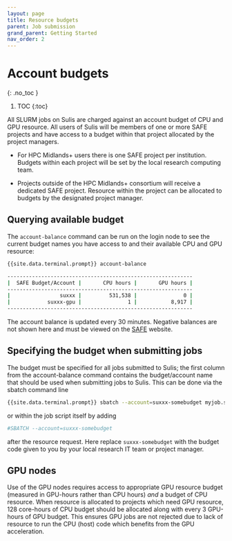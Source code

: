 ```yaml
---
layout: page
title: Resource budgets 
parent: Job submission
grand_parent: Getting Started
nav_order: 2
---
```


# Account budgets 
{: .no_toc }

1. TOC
{:toc}

All SLURM jobs on Sulis are charged against an account budget of CPU and GPU resource. All users of Sulis will be members of one or more SAFE projects and have access to a budget within that project allocated by the project managers.

- For HPC Midlands+ users there is one SAFE project per institution. Budgets within each project will be set by the local research computing team.

- Projects outside of the HPC Midlands+ consortium will receive a dedicated SAFE project. Resource within the project can be allocated to budgets by the designated project manager.

## Querying available budget

The `account-balance` command can be run on the login node to see the current budget names you have access to and their available CPU and GPU resource:

```bash
{{site.data.terminal.prompt}} account-balance

------------------------------------------------------------
|  SAFE Budget/Account |       CPU hours |       GPU hours |
------------------------------------------------------------
|                suxxx |         531,538 |               0 |
|            suxxx-gpu |               1 |           8,917 |
------------------------------------------------------------
```

The account balance is updated every 30 minutes. Negative balances are not shown here and must be viewed on the [SAFE](https://safe.epcc.ed.ac.uk/) website.

## Specifying the budget when submitting jobs

The budget must be specified for all jobs submitted to Sulis; the first column from the account-balance command contains the budget/account name that should be used when submitting jobs to Sulis. This can be done via the sbatch command line

```bash
{{site.data.terminal.prompt}} sbatch --account=suxxx-somebudget myjob.slurm
```

or within the job script itself by adding

```bash
#SBATCH --account=suxxx-somebudget
```

after the resource request. Here replace `suxxx-somebudget` with the budget code given to you by your local research IT team or project manager.

## GPU nodes

Use of the GPU nodes requires access to appropriate GPU resource budget (measured in GPU-hours rather than CPU hours) _and_ a budget of CPU resource. When resource is allocated to projects which need GPU resource, 128 core-hours of CPU budget should be allocated along with every 3 GPU-hours of GPU budget. This ensures GPU jobs are not rejected due to lack of resource to run the CPU (host) code which benefits from the GPU acceleration.